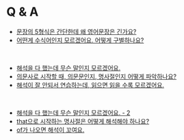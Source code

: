 # Q & A
- [문장의 5형식은 간단한데 왜 영어문장은 긴가요?](./QnA_1.md)
- [어떤게 수식어인지 모르겠어요. 어떻게 구별하나요?](./QnA_1.md)
<br>

- [해석을 다 했는데 무슨 말인지 모르겠어요.](./QnA_2.md)
- [의문사로 시작할 때, 의문문인지, 명사절인지 어떻게 파악하나요?](./QnA_2.md)
- [해석이 잘 안되서 연습하는데, 읽으면 읽을 수록 모르겠어요.](./QnA_2.md)
<br>

- [해석을 다 했는데 무슨 말인지 모르겠어요. - 2](./QnA_3.md)
- [that으로 시작하는 명사절은 어떻게 해석해야 하나요?](./QnA_3.md)
- [of가 나오면 해석이 꼬여요.](./QnA_3.md)
